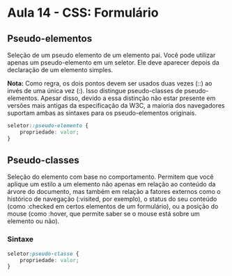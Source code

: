# Aula 14 - CSS: Formulário

## Pseudo-elementos

Seleção de um pseudo elemento de um elemento pai. Você pode utilizar apenas um pseudo-elemento em um seletor. Ele deve aparecer depois da declaração de um elemento simples.

**Nota:** Como regra, os dois pontos devem ser usados duas vezes  (::)  ao invés de uma única vez  (:). Isso distingue pseudo-classes de pseudo-elementos. Apesar disso, devido a essa distinção não estar presente em versões mais antigas da especificação da W3C, a maioria dos navegadores suportam ambas as sintaxes para os pseudo-elementos originais. 

```css
seletor::pseudo-elemento {
    propriedade: valor;
}
```

## Pseudo-classes

Seleção do elemento com base no comportamento. Permitem que você aplique um estilo a um elemento não apenas em relação ao conteúdo da árvore do documento, mas também em relação a fatores externos como o histórico de navegação (:visited, por exemplo), o status do seu conteúdo (como :checked em certos elementos de um formulário), ou a posição do mouse (como :hover, que permite saber se o mouse está sobre um elemento ou não).

### Sintaxe

```css
seletor:pseudo-classe {
    propriedade: valor;
}
```